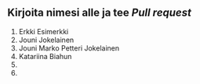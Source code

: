 ## Kirjoita nimesi alle ja tee *Pull request*
1. Erkki Esimerkki
2. Jouni Jokelainen
3. Jouni Marko Petteri Jokelainen
4. Katariina Biahun
5.
6.
